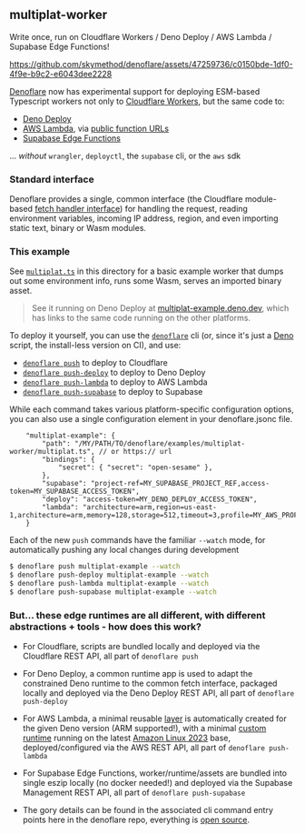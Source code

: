 ## multiplat-worker

Write once, run on Cloudflare Workers / Deno Deploy / AWS Lambda / Supabase Edge Functions!


https://github.com/skymethod/denoflare/assets/47259736/c0150bde-1df0-4f9e-b9c2-e6043dee2228


[Denoflare](https://denoflare.dev) now has experimental support for deploying ESM-based Typescript workers not only to [Cloudflare Workers](https://workers.cloudflare.com/), but the same code to:
 - [Deno Deploy](https://deno.com/deploy)
 - [AWS Lambda](https://aws.amazon.com/lambda/), via [public function URLs](https://docs.aws.amazon.com/lambda/latest/dg/lambda-urls.html)
 - [Supabase Edge Functions](https://supabase.com/docs/guides/functions)

... _without_ `wrangler`, `deployctl`, the `supabase` cli, or the `aws` sdk

### Standard interface

Denoflare provides a single, common interface (the Cloudflare module-based [fetch handler interface](https://developers.cloudflare.com/workers/runtime-apis/handlers/fetch/)) for handling the request, reading environment variables, incoming IP address, region, and even importing static text, binary or Wasm modules.

### This example

See [`multiplat.ts`](https://github.com/skymethod/denoflare/blob/master/examples/multiplat-worker/multiplat.ts) in this directory for a basic example worker that dumps out some environment info, runs some Wasm, serves an imported binary asset.

> See it running on Deno Deploy at [multiplat-example.deno.dev](https://multiplat-example.deno.dev), which has links to the same code running on the other platforms.

To deploy it yourself, you can use the [`denoflare`](https://denoflare.dev/cli/) cli (or, since it's just a [Deno](https://deno.com/) script, the install-less version on CI), and use:
 - [`denoflare push`](https://denoflare.dev/cli/push) to deploy to Cloudflare
 - [`denoflare push-deploy`](https://denoflare.dev/cli/push-deploy) to deploy to Deno Deploy
 - [`denoflare push-lambda`](https://denoflare.dev/cli/pus-lambda) to deploy to AWS Lambda
 - [`denoflare push-supabase`](https://denoflare.dev/cli/push-supabase) to deploy to Supabase

While each command takes various platform-specific configuration options, you can also use a single configuration element in your denoflare.jsonc file.

```jsonc
    "multiplat-example": {
        "path": "/MY/PATH/TO/denoflare/examples/multiplat-worker/multiplat.ts", // or https:// url
        "bindings": {
            "secret": { "secret": "open-sesame" },
        },
        "supabase": "project-ref=MY_SUPABASE_PROJECT_REF,access-token=MY_SUPABASE_ACCESS_TOKEN",
        "deploy": "access-token=MY_DENO_DEPLOY_ACCESS_TOKEN",
        "lambda": "architecture=arm,region=us-east-1,architecture=arm,memory=128,storage=512,timeout=3,profile=MY_AWS_PROFILE_IN_AWS_CREDENTIALS,role=arn:aws:iam::MY_AWS_ACCOUNT_ID:role/MY_IAM_ROLE",
    }
```

Each of the new `push` commands have the familiar `--watch` mode, for automatically pushing any local changes during development

```sh
$ denoflare push multiplat-example --watch
$ denoflare push-deploy multiplat-example --watch
$ denoflare push-lambda multiplat-example --watch
$ denoflare push-supabase multiplat-example --watch
```

### But... these edge runtimes are all different, with different abstractions + tools - how does this work?

- For Cloudflare, scripts are bundled locally and deployed via the Cloudflare REST API, all part of `denoflare push`

- For Deno Deploy, a common runtime app is used to adapt the constrained Deno runtime to the common fetch interface, packaged locally and deployed via the Deno Deploy REST API, all part of `denoflare push-deploy`

- For AWS Lambda, a minimal reusable [layer](https://docs.aws.amazon.com/lambda/latest/dg/chapter-layers.html) is automatically created for the given Deno version (ARM supported!), with a minimal [custom runtime](https://docs.aws.amazon.com/lambda/latest/dg/runtimes-custom.html) running on the latest [Amazon Linux 2023](https://aws.amazon.com/linux/amazon-linux-2023/) base, deployed/configured via the AWS REST API, all part of `denoflare push-lambda`

- For Supabase Edge Functions, worker/runtime/assets are bundled into single eszip locally (no docker needed!) and deployed via the Supabase Management REST API, all part of `denoflare push-supabase`

- The gory details can be found in the associated cli command entry points here in the denoflare repo, everything is [open source](https://github.com/skymethod/denoflare/tree/master/cli).
